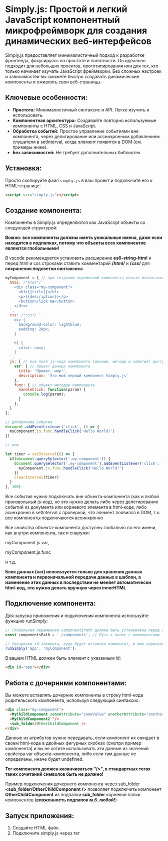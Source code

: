 # Simply.js: Простой и легкий JavaScript компонентный микрофреймворк для создания динамических веб-интерфейсов

Simply.js предоставляет минималистичный подход к разработке фронтенда, фокусируясь на простоте и понятности. Он идеально подходит для небольших проектов, прототипирования или для тех, кто только начинает изучать JavaScript фреймворки.  Без сложных настроек и зависимостей вы сможете быстро создавать динамические компоненты и оживлять свои веб-страницы.

## Ключевые особенности:

* **Простота:** Минималистичный синтаксис и API. Легко изучить и использовать.
* **Компонентная архитектура:** Создавайте повторно используемые компоненты с HTML, CSS и JavaScript.
* **Обработка событий:**  Простое управление событиями вне компонента, через делигирование или ассинхронным добавлением слушателя в setInterval, когда элемент появится в DOM (см. примеры ниже).
* **Без зависимостей:**  Не требует дополнительных библиотек.


## Установка:

Просто скопируйте файл `simply.js` в ваш проект и подключите его к HTML-странице:

```html
<script src="simply.js"></script>
```

## Создание компонента:

Компоненты в Simply.js определяются как JavaScript объекты со следующей структурой:

**Вожно: все компоненты должны иметь уникальные имена, даже если находятся в подпапках, потому что объекты всех компонентов являются глобальными!**

В vscode рекомендуется установить расширение **es6-string-html** и перед html и css строками ставить комментарий **/*html*/** и **/*css*/** для **сохранения подсветки синтаксиса**

```js
myComponent = { // при создании переменной-компонента нельзя использовать ключевые слова var, let, const, потому что все компоненты находятся в глобальной области видимости и являются свойствами объекта window
  html: /*html*/`
    <div class="my-component">
      <h1>{{title}}</h1>
      <p>{{description}}</p>
      <button>Click me</button>
    </div>
  `,
  css: /*css*/ `
    div {
      background-color: lightblue;
      padding: 20px;
    }

    h1 {
      color: navy;
    }
  `,
  js: { // все поля js-кода компонента (данные, методы и события) доступны глобально через myComponent
    var: { // объект данных компонента
      title: 'Привет, мир!',
      description: 'Это мой первый компонент Simply.js'
    },
    func: { // объект методов компонента
      handleClick: function(param) {
        console.log(param);
      }
    },
  }
};

// добавление события
document.addEventListener('click', () => {
  myComponent.js.func.handleClick('Hello World!')
})

// или

let timer = setInterval(() => {
  if(document.querySelector('.my-component')) {
    document.querySelector('.my-component').addEventListener('click', () => {
      myComponent.js.func.handleClick('Hello World!')
    })
    clearInterval(timer)
  }
}, 100)
```

Все события нужно подключать вне объекта-компонента (как и любой произвольный js-код), но это нужно делать либо через делегирование событий из документа или корневого элемента в html-коде, либо асинхронно в setInterval с проверкой, что элемент появился в DOM, т.к. все компоненты подключаются ассинхронно

Все свойства объекта-компонента доступны глобально по его имени, как внутри компонента, так и снаружи: 

myComponent.js.var,

myComponent.js.func

и т.д. 

**Блок данных (var) используется только для хранения данных компонента и первоначальной передачи данных в шаблон, а изменение этих данных в последствии не меняет автоматически html-код, это нужно делать вручную через innerHTML**

## Подключение компонента:

Для запуска приложения и подключения компонента используйте функцию runSimply:

```js
// Глобальная переменная componentsPath должна быть установлена перед запуском приложения
const componentsPath = './components'; // Путь к папке с компонентами

// Указываем id элемента, куда будет вставлен компонент, и имя корневого компонента
runSimply('app', 'myComponent'); 
```

В вашем HTML должен быть элемент с указанным id:

```html
<div id="app"></div>
```

## Работа с дочерними компонентами:

Вы можете вставлять дочерние компоненты в строку html-кода родительского компонента, используя следующий синтаксис:

```html
<div class="my-component">
  <MyChildComponent someAttribute="someValue" anotherAttribute="anotherValue"/>
  <MyChildComponent2 "/>
  <sub_folder/OtherChildComponent />
</div>
```

Данные из атрибутов нужно передавать, если компонент их ожидает в своем html-коде в двойных фигурных скобках (смотри пример компонента) и вы не хотите использовать эти данные из значений свойства var объекта-компонента, либо если там данные не определены, иначе будет undefined.

**Тег компонента должен казанчиваться "/>", в стандартных тегах таких сочитаний символов быть не должно!**

Пример подключения дочернего компонента через sub_folder **<sub_folder/OtherChildComponent />** позволяет подключить компонент **OtherChildComponent** из подпапки **sub_folder** корневой папки компонентов (**вложенность подпапок м.б. любой!**)

## Запуск приложения:

1. Создайте HTML файл.
2. Подключите simply.js через тег <script>перед вашим js-кодом (в теге head).
3. Создайте компонент как JavaScript объект в папке для компонентов.
4. В вашем js-коде создайте глобальную переменную componentsPath с сохранением пути до корневой папки компонентов.
5. Вызовите runSimply(), передав id корневого элемента и имя корневого компонента.
6. Откройте HTML файл в браузере.

## Пример:

[Вы можете посмотреть работающий пример использования Simply.js здесь!](https://github.com/ivalcode/ege.git "Сайт ЕГЭ по информатике")

## Лицензия:

**MIT**

